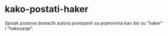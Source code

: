 kako-postati-haker
==================

Spisak postova domaćih autora povezanih sa pojmovima kao što su "haker" i "hakovanje".
